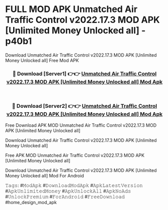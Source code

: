 # FULL MOD APK Unmatched Air Traffic Control v2022.17.3 MOD APK [Unlimited Money Unlocked all] - p40b1
Download Unmatched Air Traffic Control v2022.17.3 MOD APK [Unlimited Money Unlocked all] Free Mod APK

<div align="center">
<h3>🔴 Download [Server1] 👉👉 <a href="https://apk-comot.site?title=Unmatched_Air_Traffic_Control_v2022.17.3_MOD_APK_[Unlimited_Money_Unlocked_all]">Unmatched Air Traffic Control v2022.17.3 MOD APK [Unlimited Money Unlocked all] Mod Apk</a></h3><br>

<h3>🔴 Download [Server2] 👉👉 <a href="https://apk-comot.site?title=Unmatched_Air_Traffic_Control_v2022.17.3_MOD_APK_[Unlimited_Money_Unlocked_all]">Unmatched Air Traffic Control v2022.17.3 MOD APK [Unlimited Money Unlocked all] Mod Apk</a></h3>
</div>


Free Download APK MOD Unmatched Air Traffic Control v2022.17.3 MOD APK [Unlimited Money Unlocked all]

Download Unmatched Air Traffic Control v2022.17.3 MOD APK [Unlimited Money Unlocked all] 

Free APK MOD Unmatched Air Traffic Control v2022.17.3 MOD APK [Unlimited Money Unlocked all] 

Download Unmatched Air Traffic Control v2022.17.3 MOD APK [Unlimited Money Unlocked all] Mod For Android

𝚃𝚊𝚐𝚜: #𝙼𝚘𝚍𝙰𝚙𝚔 #𝙳𝚘𝚠𝚗𝚕𝚘𝚊𝚍𝙼𝚘𝚍𝙰𝚙𝚔 #𝙰𝚙𝚔𝙻𝚊𝚝𝚎𝚜𝚝𝚅𝚎𝚛𝚜𝚒𝚘𝚗 #𝙰𝚙𝚔𝚄𝚗𝚕𝚒𝚖𝚒𝚝𝚎𝚍𝙼𝚘𝚗𝚎𝚢 #𝙰𝚙𝚔𝚄𝚗𝚕𝚘𝚌𝚔𝙰𝚕𝚕 #𝙰𝚙𝚔𝙽𝚘𝙰𝚍𝚜 #𝚄𝚗𝚕𝚘𝚌𝚔𝙿𝚛𝚎𝚖𝚒𝚞𝚖 #𝙵𝚘𝚛𝙰𝚗𝚍𝚛𝚘𝚒𝚍 #𝙵𝚛𝚎𝚎𝙳𝚘𝚠𝚗𝚕𝚘𝚊𝚍 #home_design_mod_apk